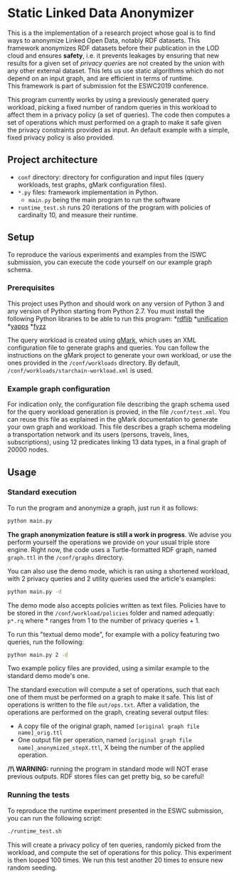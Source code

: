 # Static Linked Data Anonymizer

This is a the implementation of a research project whose goal is to find ways to
anonymize Linked Open Data, notably RDF datasets. This framework anonymizes RDF
datasets before their publication in the LOD cloud and ensures **safety**, i.e.
it prevents leakages by ensuring that new results for a given set of *privacy queries*
are not created by the union with any other external dataset. This lets us use
static algorithms which do not depend on an input graph, and are efficient in
terms of runtime.  
This framework is part of submission fot the ESWC2019 conference.

This program currently works by using a previously generated query workload,
picking a fixed number of random queries in this workload to affect them in a privacy
policy (a set of queries). The code then computes a set of operations which must
performed on a graph to make it safe given the privacy constraints provided as input.
An default example with a simple, fixed privacy policy is also provided.

## Project architecture

- ```conf``` directory: directory for configuration and input files (query workloads, test graphs, gMark configuration files).
- ```*.py``` files: framework implementation in Python.
  - ```main.py``` being the main program to run the software
- ```runtime_test.sh``` runs 20 iterations of the program with policies of cardinalty 10, and measure their runtime.

## Setup

To reproduce the various experiments and examples from the ISWC submission, you can
execute the code yourself on our example graph schema.

### Prerequisites

This project uses Python and should work on any version of Python 3 and any
version of Python starting from Python 2.7. You must install the following Python
libraries to be able to run this program:
*[rdflib](https://github.com/RDFLib/rdflib)
*[unification](https://pypi.python.org/pypi/unification/0.2.2)
*[yapps](https://github.com/smurfix/yapps)
*[fyzz](https://pypi.org/project/fyzz/)

The query workload is created using [gMark](https://github.com/graphMark/gmark),
which uses an XML configuration file to generate graphs and queries. You can follow
the instructions on the gMark project to generate your own workload, or use the
ones provided in the ```/conf/workloads``` directory.
By default, ```/conf/workloads/starchain-workload.xml``` is used.

### Example graph configuration

For indication only, the configuration file describing the graph schema used
for the query workload generation is provied, in the file ```/conf/test.xml```.
You can reuse this file as explained in the gMark documentation to generate
your own graph and workload. This file describes a graph schema modeling a
transportation network and its users (persons, travels, lines, subscriptions),
using 12 predicates linking 13 data types, in a final graph of 20000 nodes.

## Usage

### Standard execution

To run the program and anonymize a graph, just run it as follows:

```bash
python main.py
```

**The graph anonymization feature is still a work in progress**. We advise you
perform yourself the operations we provide on your usual triple store engine.
Right now, the code uses a Turtle-formatted RDF graph, named ```graph.ttl```
in the ```/conf/graphs``` directory.

You can also use the demo mode, which is ran using a shortened workload, with 2
privacy queries and 2 utility queries used the article's examples:

```bash
python main.py -d
```

The demo mode also accepts policies written as text files. Policies have to be stored
in the ```/conf/workload/policies``` folder and named adequatly: ```p*.rq``` where *
ranges from 1 to the number of privacy queries + 1.

To run this "textual demo mode", for example with a policy featuring two queries, run the following:

```bash
python main.py 2 -d
```

Two example policy files are provided, using a similar example to the standard
demo mode's one.

The standard execution will compute a set of operations, such that each one of
them must be performed on a graph to make it safe. This list of operations is
written to the file ```out/ops.txt```. After a validation, the operations
are performed on the graph, creating several output files:

- A copy file of the original graph, named ```[original graph file name]_orig.ttl```
- One output file per operation, named ```[original graph file name]_anonymized_stepX.ttl```, X being the number of the applied operation.

**/!\ WARNING:** running the program in standard mode will NOT erase previous
outputs. RDF stores files can get pretty big, so be careful!

### Running the tests

To reproduce the runtime experiment presented in the ESWC submission, you can run the
following script:

```bash
./runtime_test.sh
```

This will create a privacy policy of ten queries, randomly picked from the workload,
and compute the set of operations for this policy. This experiment is then looped
100 times. We run this test another 20 times to ensure new random seeding.